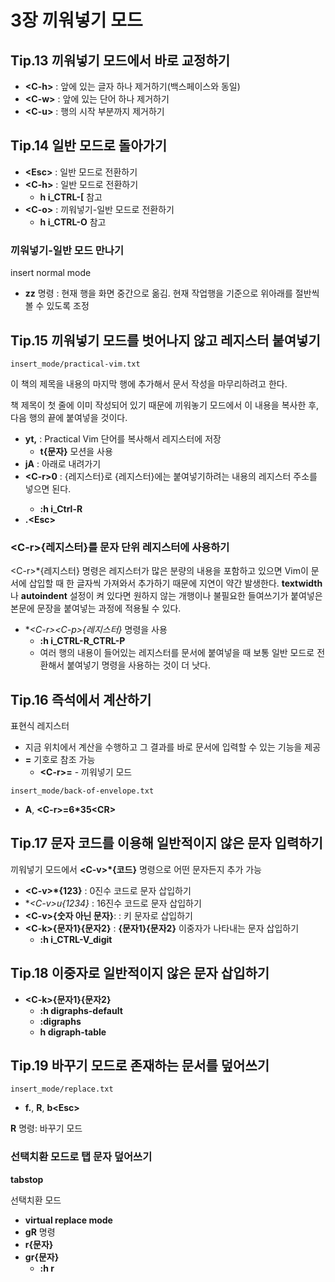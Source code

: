 # 3장 끼워넣기 모드

## Tip.13 끼워넣기 모드에서 바로 교정하기

* **\<C-h\>** : 앞에 있는 글자 하나 제거하기(백스페이스와 동일)
* **\<C-w\>** : 앞에 있는 단어 하나 제거하기
* **\<C-u\>** : 행의 시작 부분까지 제거하기

## Tip.14 일반 모드로 돌아가기

* **\<Esc\>** : 일반 모드로 전환하기
* **\<C-h\>** : 일반 모드로 전환하기
  * **h i_CTRL-\[** 참고
* **\<C-o\>** : 끼워넣기-일반 모드로 전환하기
  * **h i_CTRL-O** 참고

### 끼워넣기-일반 모드 만나기

insert normal mode

* **zz** 명령 : 현재 행을 화면 중간으로 옮김. 현재 작업행을 기준으로 위아래를 절반씩 볼 수 있도록 조정

## Tip.15 끼워넣기 모드를 벗어나지 않고 레지스터 붙여넣기

`insert_mode/practical-vim.txt`

이 책의 제목을 내용의 마지막 행에 추가해서 문서 작성을 마무리하려고 한다.

책 제목이 첫 줄에 이미 작성되어 있기 때문에 끼워놓기 모드에서 이 내용을 복사한 후, 다음 행의 끝에 붙여넣을 것이다.

* **yt,** : Practical Vim 단어를 복사해서 레지스터에 저장
  * **t{문자}** 모션을 사용
* **jA** : 아래로 내려가기
* **\<C-r\>0** : <C-r>{레지스터}로 {레지스터}에는 붙여넣기하려는 내용의 레지스터 주소를 넣으면 된다.
  * **:h i_Ctrl-R**
* **.<Esc\>**

### \<C-r\>{레지스터}를 문자 단위 레지스터에 사용하기

<C-r\>*{레지스터} 명령은 레지스터가 많은 분량의 내용을 포함하고 있으면 Vim이 문서에 삽입할 때 한 글자씩 가져와서 추가하기 때문에 지연이 약간 발생한다. **textwidth** 나 **autoindent** 설정이 켜 있다면 원하지 않는 개행이나 불필요한 들여쓰기가 붙여넣은 본문에 문장을 붙여넣는 과정에 적용될 수 있다.

* **\<C-r\>\<C-p\>{레지스터}* 명령을 사용
  * **:h i_CTRL-R_CTRL-P**
  * 여러 행의 내용이 들어있는 레지스터를 문서에 붙여넣을 때  보통 일반 모드로 전환해서 붙여넣기 명령을 사용하는 것이 더 낫다.

## Tip.16 즉석에서 계산하기

표현식 레지스터

* 지금 위치에서 계산을 수행하고 그 결과를 바로 문서에 입력할 수 있는 기능을 제공
* **=** 기호로 참조 가능
  * **\<C-r\>=** - 끼워넣기 모드

`insert_mode/back-of-envelope.txt`

* **A**, **\<C-r\>=6*35<CR\>**

## Tip.17 문자 코드를 이용해 일반적이지 않은 문자 입력하기

끼워넣기 모드에서 **\<C-v\>*{코드}** 명령으로 어떤 문자든지 추가 가능


* **\<C-v\>*{123}** : 0진수 코드로 문자 삽입하기
* **\<C-v\>*u{1234}** : 16진수 코드로 문자 삽입하기
* **\<C-v\>{숫자 아닌 문자}**: : 키 문자로 삽입하기
* **\<C-k\>{문자1}{문자2}** : **{문자1}{문자2}** 이중자가 나타내는 문자 삽입하기
  * **:h i_CTRL-V_digit**

## Tip.18  이중자로 일반적이지 않은 문자 삽입하기

* **\<C-k\>{문자1}{문자2}**
  * **:h digraphs-default**
  * **:digraphs**
  * **h digraph-table**

## Tip.19 바꾸기 모드로 존재하는 문서를 덮어쓰기

`insert_mode/replace.txt`

* **f.**, **R**, **b\<Esc\>**

**R** 명령: 바꾸기 모드

### 선택치환 모드로 탭 문자 덮어쓰기

**tabstop**

선택치환 모드

* **virtual replace mode**
* **gR** 명령
* **r{문자}**
* **gr{문자}**
  * **:h r**
